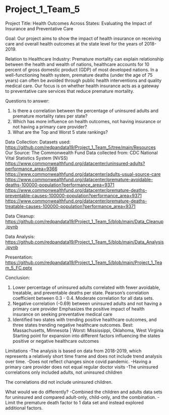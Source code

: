 # Project_1_Team_5

Project Title: Health Outcomes Across States: Evaluating the Impact of Insurance and Preventative Care

Goal: Our project aims to show the impact of health insurance on receiving care and overall health outcomes at the state level for the years of 2018-2019.

Relation to Healthcare Industry:
Premature mortality can explain relationship between the health and wealth of nations, healthcare accounts for 10 percent of gross domestic product (GDP) of most developed nations. 
In a well-functioning health system, premature deaths (under the age of 75 years) can often be avoided through public health interventions and quality medical care. Our focus is on whether health insurance acts as a gateway to preventative care services that reduce premature mortality.

Questions to answer: 
1. Is there a correlation between the percentage of uninsured adults and premature mortality rates per state? 
2. Which has more influence on health outcomes, not having insurance or not having a primary care provider? 
3. What are the Top and Worst 5 state rankings?

Data Collection: 
Datasets used: https://github.com/redpandata19/Project_1_Team_5/tree/main/Resources
Our Source: The Commonwealth Fund 
Data collected from: CDC National Vital Statistics System (NVSS)
https://www.commonwealthfund.org/datacenter/uninsured-adults?performance_area=9366
https://www.commonwealthfund.org/datacenter/adults-usual-source-care
https://www.commonwealthfund.org/datacenter/premature-avoidable-deaths-100000-population?performance_area=9371
https://www.commonwealthfund.org/datacenter/premature-deaths-preventable-causes-100000-population?performance_area=9371
https://www.commonwealthfund.org/datacenter/premature-deaths-treatable-causes-100000-population?performance_area=9371


Data Cleanup: 
https://github.com/redpandata19/Project_1_Team_5/blob/main/Data_Cleanup.ipynb

Data Analysis: 
https://github.com/redpandata19/Project_1_Team_5/blob/main/Data_Analysis.ipynb

Presentation: 
https://github.com/redpandata19/Project_1_Team_5/blob/main/Project_1_Team_5_FC.pptx

Conclusion:
1. Lower percentage of uninsured adults correlated with fewer avoidable, treatable, and preventable deaths per state.
      Pearson’s correlation coefficient between 0.3 - 0.4. Moderate correlation for all data sets. 
2. Negative correlation (-0.69) between uninsured adults and not having a primary care provider
      Emphasizes the positive impact  of health insurance on seeking preventative medical care
3. Identified two states with trending positive healthcare outcomes, and three states trending negative healthcare outcomes.
      Best: Massachusetts, Minnesota | Worst: Mississippi, Oklahoma, West Virginia
      Starting point for expansion into different factors influencing the states positive or negative healthcare outcomes

Limitations
-The analysis is based on data from 2018-2019, which represents a relatively short time frame and does not include trend analysis over time. 
-Does not reflect changes since covid pandemic.
-Having a primary care provider does not equal regular doctor visits
-The uninsured correlations only included adults, not uninsured children


The correlations did not include uninsured children.

What would we do differently? 
-Combined the children and adults data sets for uninsured and compared adult-only, child-only, and the combination.
-Limit the premature death factor to 1 data set and instead explored additional factors.








